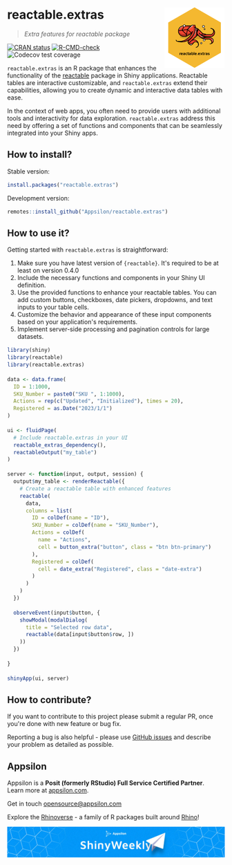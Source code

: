 # reactable.extras <a href="https://appsilon.github.io/reactable.extras/"><img src="man/figures/logo.png" align="right" alt="reactable.extras logo" style="height: 140px;"></a>

> _Extra features for reactable package_

<!-- badges: start -->
[![CRAN status](https://www.r-pkg.org/badges/version/reactable.extras)](https://cran.r-project.org/package=reactable.extras)
[![R-CMD-check](https://github.com/Appsilon/reactable.extras/workflows/R-CMD-check/badge.svg)](https://github.com/Appsilon/reactable.extras/actions/workflows/main.yml)
![Codecov test coverage](https://codecov.io/gh/Appsilon/reactable.extras/branch/main/graph/badge.svg)
<!-- badges: end -->

`reactable.extras` is an R package that enhances the functionality of the [reactable](https://glin.github.io/reactable/) package in Shiny applications. Reactable tables are interactive customizable, and `reactable.extras` extend their capabilities, allowing you to create dynamic and interactive data tables with ease.

In the context of web apps, you often need to provide users with additional tools and interactivity for data exploration. `reactable.extras` address this need by offering a set of functions and components that can be seamlessly integrated into your Shiny apps.

## How to install?

Stable version:

```r
install.packages("reactable.extras")
```

Development version:

```r
remotes::install_github("Appsilon/reactable.extras")
```

## How to use it?

Getting started with `reactable.extras` is straightforward:

1. Make sure you have latest version of `{reactable}`. It's required to be at least on version 0.4.0
2. Include the necessary functions and components in your Shiny UI definition.
3. Use the provided functions to enhance your reactable tables. You can add custom buttons, checkboxes, date pickers, dropdowns, and text inputs to your table cells.
4. Customize the behavior and appearance of these input components based on your application's requirements.
5. Implement server-side processing and pagination controls for large datasets.

```r
library(shiny)
library(reactable)
library(reactable.extras)

data <- data.frame(
  ID = 1:1000,
  SKU_Number = paste0("SKU ", 1:1000),
  Actions = rep(c("Updated", "Initialized"), times = 20),
  Registered = as.Date("2023/1/1")
)

ui <- fluidPage(
  # Include reactable.extras in your UI
  reactable_extras_dependency(),
  reactableOutput("my_table")
)

server <- function(input, output, session) {
  output$my_table <- renderReactable({
    # Create a reactable table with enhanced features
    reactable(
      data,
      columns = list(
        ID = colDef(name = "ID"),
        SKU_Number = colDef(name = "SKU_Number"),
        Actions = colDef(
          name = "Actions",
          cell = button_extra("button", class = "btn btn-primary")
        ),
        Registered = colDef(
          cell = date_extra("Registered", class = "date-extra")
        )
      )
    )
  })

  observeEvent(input$button, {
    showModal(modalDialog(
      title = "Selected row data",
      reactable(data[input$button$row, ])
    ))
  })

}

shinyApp(ui, server)

```

## How to contribute?

If you want to contribute to this project please submit a regular PR, once you're done with new feature or bug fix.

Reporting a bug is also helpful - please use [GitHub issues](https://github.com/Appsilon/reactable.extras/issues) and describe your problem as detailed as possible.

## Appsilon

<img src="https://avatars0.githubusercontent.com/u/6096772" align="right" alt="" width="6%" />

Appsilon is a **Posit (formerly RStudio) Full Service Certified Partner**.<br/>
Learn more at [appsilon.com](https://www.appsilon.com/).

Get in touch [opensource@appsilon.com](mailto:opensource@appsilon.com)

Explore the [Rhinoverse](https://www.appsilon.com/rhinoverse) - a family of R packages built around [Rhino](https://appsilon.github.io/rhino/)!

<a href = "https://appsilon.us16.list-manage.com/subscribe?u=c042d7c0dbf57c5c6f8b54598&id=870d5bfc05" target="_blank">
  <img src="https://raw.githubusercontent.com/Appsilon/website-cdn/gh-pages/shiny_weekly_light.jpg" alt="Subscribe for Shiny tutorials, exclusive articles, R/Shiny community events, and more."/>
</a>
